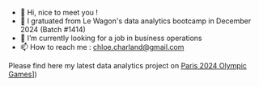 - 👋 Hi, nice to meet you !
- 🌱 I gratuated from Le Wagon's data analytics bootcamp in December 2024 (Batch #1414)
- 👀 I’m currently looking for a job in business operations
- 📫 How to reach me : chloe.charland@gmail.com 

Please find here my latest data analytics project on [Paris 2024 Olympic Games]([https://lookerstudio.google.com/s/lkHru66XxXo)])

<!---
CCH56/CCH56 is a ✨ special ✨ repository because its `README.md` (this file) appears on your GitHub profile.
You can click the Preview link to take a look at your changes.
--->
